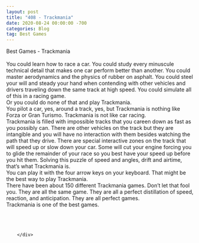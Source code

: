 ```yaml
---
layout: post
title: "408 - Trackmania"
date: 2020-08-24 00:00:00 -700
categories: Blog
tag: Best Games
---
```


<div class="blog-content">
				<div class="paragraph"><span><span>Best Games - Trackmania</span></span><br><span></span><br><span><span>You could learn how to race a car. You could study every minuscule technical detail that makes one car perform better than another. You could master aerodynamics and the physics of rubber on asphalt. You could steel your will and steady your hand when contending with other vehicles and drivers traveling down the same track at high speed. You could simulate all of this in a racing game.</span></span><br><span></span><span><span>Or you could do none of that and play Trackmania.</span></span><br><span></span><span><span>You pilot a car, yes, around a track, yes, but Trackmania is nothing like Forza or Gran Turismo. Trackmania is not like car racing.&nbsp;</span></span><br><span></span><span><span>Trackmania is filled with impossible tracks that you careen down as fast as you possibly can. There are other vehicles on the track but they are intangible and you will have no interaction with them besides watching the path that they drive. There are special interactive zones on the track that will speed up or slow down your car. Some will cut your engine forcing you to glide the remainder of your race so you best have your speed up before you hit them. Solving this puzzle of speed and angles, drift and airtime, that&rsquo;s what Trackmania is.</span></span><br><span></span><span><span>You can play it with the four arrow keys on your keyboard. That might be the best way to play Trackmania.&nbsp;</span></span><br><span></span><span><span>There have been about 150 different Trackmania games. Don&rsquo;t let that fool you. They are all the same game. They are all a perfect distillation of speed, reaction, and anticipation. They are all perfect games.</span></span><br><span></span><span><span>Trackmania is one of the best games.</span></span><br><span></span><br><br>&#8203;</div>

		</div>
        